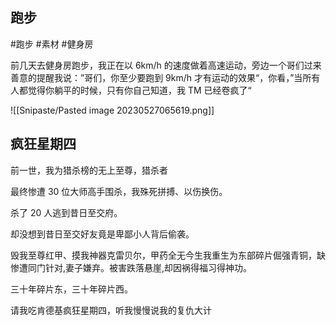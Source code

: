 ## 跑步

#跑步 #素材 #健身房

前几天去健身房跑步，我正在以 6km/h 的速度做着高速运动，旁边一个哥们过来善意的提醒我说：”哥们，你至少要跑到 9km/h 才有运动的效果“，你看，”当所有人都觉得你躺平的时候，只有你自己知道，我 TM 已经卷疯了“

![[Snipaste/Pasted image 20230527065619.png]]

## 疯狂星期四

前一世，我为猎杀榜的无上至尊，猎杀者  

最终惨遭 30 位大师高手围杀，我殊死拼搏、以伤换伤。  

杀了 20 人逃到昔日至交府。  

却没想到昔日至交好友竟是卑鄙小人背后偷袭。  

毁我至尊红甲、摸我神器克雷贝尔，甲药全无今生我重生为东部碎片倔强青铜，缺惨遭同门针对,妻子嫌弃。被害跌落悬崖,却因祸得福习得神功。  

三十年碎片东，三十年碎片西。  

请我吃肯德基疯狂星期四，听我慢慢说我的复仇大计
